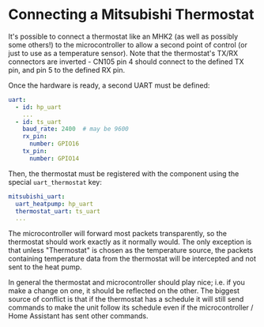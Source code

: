 # Connecting a Mitsubishi Thermostat

It's possible to connect a thermostat like an MHK2 (as well as possibly some others!) to the microcontroller to allow
a second point of control (or just to use as a temperature sensor). Note that the thermostat's TX/RX connectors are
inverted - CN105 pin 4 should connect to the defined TX pin, and pin 5 to the defined RX pin.

Once the hardware is ready, a second UART must be defined:

```yaml
uart:
  - id: hp_uart
    ...
  - id: ts_uart
    baud_rate: 2400  # may be 9600
    rx_pin:
      number: GPIO16
    tx_pin:
      number: GPIO14
```

Then, the thermostat must be registered with the component using the special `uart_thermostat` key:

```yaml
mitsubishi_uart:
  uart_heatpump: hp_uart
  thermostat_uart: ts_uart
  ...
```

The microcontroller will forward most packets transparently, so the thermostat should work exactly as it normally would.
The only exception is that unless "Thermostat" is chosen as the temperature source, the packets containing temperature 
data from the thermostat will be intercepted and not sent to the heat pump.

In general the thermostat and microcontroller should play nice; i.e. if you make a change on one, it should be reflected
on the other. The biggest source of conflict is that if the thermostat has a schedule it will still send commands to 
make the unit follow its schedule even if the microcontroller / Home Assistant has sent other commands.

